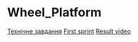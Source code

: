 # Wheel_Platform
[Технічне завдання](https://docs.google.com/document/d/14ByIpYC67LnAwSd4Y6lz8jSEvLTs0MJzhmYJZ_0AW8M/edit?usp=sharing)
[First sprint](https://docs.google.com/presentation/d/1aSG7SQ7b4s5z-UpjSnRzKomSZRZ5Saed8ER8_G1OAJo/edit?usp=sharing)
[Result video](https://drive.google.com/file/d/1TZuc8bbYQogbJ_evbhEUjo_T5JpDqMuW/view?usp=sharing)
